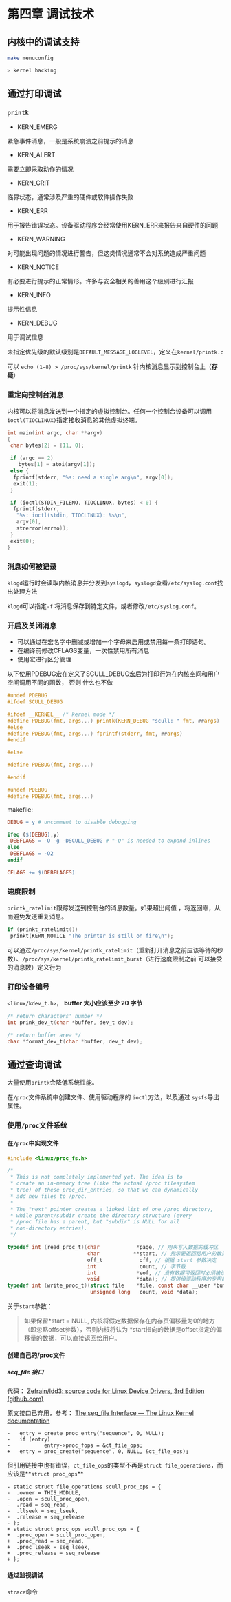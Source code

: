 # 第四章 调试技术

## 内核中的调试支持

```sh
make menuconfig

> kernel hacking
```

## 通过打印调试

### `printk`

- KERN_EMERG

紧急事件消息，一般是系统崩溃之前提示的消息

- KERN_ALERT

需要立即采取动作的情况

- KERN_CRIT

临界状态，通常涉及严重的硬件或软件操作失败

- KERN_ERR

用于报告错误状态。设备驱动程序会经常使用KERN_ERR来报告来自硬件的问题

- KERN_WARNING

对可能出现问题的情况进行警告，但这类情况通常不会对系统造成严重问题

- KERN_NOTICE

有必要进行提示的正常情形。许多与安全相关的善用这个级别进行汇报

- KERN_INFO

提示性信息

- KERN_DEBUG

用于调试信息

未指定优先级的默认级别是`DEFAULT_MESSAGE_LOGLEVEL`，定义在`kernel/printk.c`

可以 `echo (1-8) > /proc/sys/kernel/printk` 针内核消息显示到控制台上（**存疑**）

### 重定向控制台消息

内核可以将消息发送到一个指定的虚拟控制台。任何一个控制台设备可以调用`ioctl(TIOCLINUX)`指定接收消息的其他虚拟终端。

```c
int main(int argc, char **argv)
{
 char bytes[2] = {11, 0};

 if (argc == 2)
  　bytes[1] = atoi(argv[1]);
 else {
  fprintf(stderr, "%s: need a single arg\n", argv[0]);
  exit(1);
 }

 if (ioctl(STDIN_FILENO, TIOCLINUX, bytes) < 0) {
  fprintf(stderr,
   "%s: ioctl(stdin, TIOCLINUX): %s\n",
   argv[0],
   strerror(errno));
 }
 exit(0);
}
```

### 消息如何被记录

`klogd`运行时会读取内核消息并分发到`syslogd`，`syslogd`查看`/etc/syslog.conf`找出处理方法

`klogd`可以指定`-f` 将消息保存到特定文件，或者修改`/etc/syslog.conf`。

### 开启及关闭消息

- 可以通过在宏名字中删减或增加一个字母来启用或禁用每一条打印语句。
- 在编译前修改CFLAGS变量，一次性禁用所有消息
- 使用宏进行区分管理

以下使用PDEBUG宏在定义了SCULL_DEBUG宏后为打印行为在内核空间和用户空间调用不同的函数， 否则 什么也不做

```c
#undef PDEBUG
#ifdef SCULL_DEBUG

#ifdef __KERNEL__ /* kernel mode */
#define PDEBUG(fmt, args...) printk(KERN_DEBUG "scull: " fmt, ##args)
#else
#define PDEBUG(fmt, args...) fprintf(stderr, fmt, ##args)
#endif

#else

#define PDEBUG(fmt, args...)

#endif

#undef PDEBUG
#define PDEBUG(fmt, args...)
```

makefile:

```makefile
DEBUG = y # uncomment to disable debugging

ifeq ($(DEBUG),y)
 DEBFLAGS = -O -g -DSCULL_DEBUG # "-O" is needed to expand inlines
else
 DEBFLAGS = -O2
endif

CFLAGS += $(DEBFLAGFS)
```

### 速度限制

`printk_ratelimit`跟踪发送到控制台的消息数量。如果超出阈值 ，将返回零，从而避免发送重复消息。

```c
if (prinkt_ratelimit())
 prinkt(KERN_NOTICE "The printer is still on fire\n");
```

可以通过`/proc/sys/kernel/printk_ratelimit`（重新打开消息之前应该等待的秒数）、`/proc/sys/kernel/printk_ratelimit_burst`（进行速度限制之前 可以接受的消息数）定义行为

### 打印设备编号

`<linux/kdev_t.h>`， **buffer 大小应该至少 20 字节**

```c
/* return characters' number */
int prink_dev_t(char *buffer, dev_t dev);

/* return buffer area */
char *format_dev_t(char *buffer, dev_t dev);
```

## 通过查询调试

大量使用`printk`会降低系统性能。

在`/proc`文件系统中创建文件、使用驱动程序的 `ioctl`方法，以及通过 `sysfs`导出属性。

### 使用`/proc`文件系统

#### 在`/proc`中实现文件

```c
#include <linux/proc_fs.h>
```

```c
/*
 * This is not completely implemented yet. The idea is to
 * create an in-memory tree (like the actual /proc filesystem
 * tree) of these proc_dir_entries, so that we can dynamically
 * add new files to /proc.
 *
 * The "next" pointer creates a linked list of one /proc directory,
 * while parent/subdir create the directory structure (every
 * /proc file has a parent, but "subdir" is NULL for all
 * non-directory entries).
 */

typedef int (read_proc_t)(char            *page, // 用来写入数据的缓冲区
                          char           **start, // 指示要返回给用户的数据保存在内存页的位置
                          off_t            off, // 根据 start 参数决定
                          int              count, // 字节数
                          int             *eof, // 没有数据可返回时必须被设置
                          void            *data); // 提供给驱动程序的专用数据指针
typedef int (write_proc_t)(struct file    *file, const char __user *buffer,
                           unsigned long   count, void *data);
```

关于`start`参数：

> 如果保留\*start = NULL, 内核将假定数据保存在内存页偏移量为0的地方（即忽略offset参数），否则内核将认为 \*start指向的数据是offset指定的偏移量的数据，可以直接返回给用户。

#### 创建自己的/proc文件

##### seq_file 接口

代码： [Zefrain/ldd3: source code for Linux Device Drivers, 3rd Edition (github.com)](https://github.com/Zefrain/ldd3/tree/main/scull_seq)

原文接口已弃用，参考： [The seq_file Interface — The Linux Kernel documentation](https://www.kernel.org/doc/html/v5.19/filesystems/seq_file.html?highlight=proc_create#)

```
-   entry = create_proc_entry("sequence", 0, NULL);
-   if (entry)
-           entry->proc_fops = &ct_file_ops;
+   entry = proc_create("sequence", 0, NULL, &ct_file_ops);
```

但引用链接中也有错误，`ct_file_ops`的类型不再是`struct file_operations`，而应该是**`struct proc_ops`**

```
- static struct file_operations scull_proc_ops = {
-  .owner = THIS_MODULE,
-  .open = scull_proc_open,
-  .read = seq_read,
-  .llseek = seq_lseek,
-  .release = seq_release
- };
+ static struct proc_ops scull_proc_ops = {
+  .proc_open = scull_proc_open,
+  .proc_read = seq_read,
+  .proc_lseek = seq_lseek,
+  .proc_release = seq_release
+ };
```

#### 通过监视调试

`strace`命令
